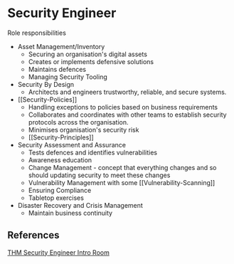 # Security Engineer 

Role responsibilities
- Asset Management/Inventory
	- Securing an organisation's digital assets
	- Creates or implements defensive solutions
	- Maintains defences
	- Managing Security Tooling
- Security By Design
	- Architects and engineers trustworthy, reliable, and secure systems.
- [[Security-Policies]]
	- Handling exceptions to policies based on business requirements
	- Collaborates and coordinates with other teams to establish security protocols across the organisation.
	- Minimises organisation's security risk
	- [[Security-Principles]]
- Security Assessment and Assurance
	- Tests defences and identifies vulnerabilities
	- Awareness education
	- Change Management - concept that everything changes and so should updating security to meet these changes
	- Vulnerability Management with some [[Vulnerability-Scanning]]
	- Ensuring Compliance 
	- Tabletop exercises
- Disaster Recovery and Crisis Management
	- Maintain business continuity

## References

[THM Security Engineer Intro Room](https://tryhackme.com/room/securityengineerintro)